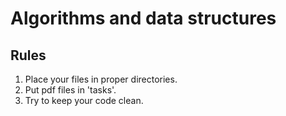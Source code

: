 # Algorithms and data structures
## Rules
1. Place your files in proper directories.
2. Put pdf files in 'tasks'.
3. Try to keep your code clean.